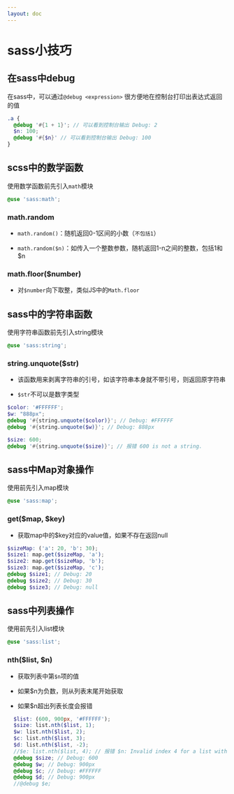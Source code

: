 ```yaml
---
layout: doc
---
```


# sass小技巧

## 在sass中debug

在sass中，可以通过`@debug <expression>` 很方便地在控制台打印出表达式返回的值

```scss
.a {
  @debug '#{1 + 1}'; // 可以看到控制台输出 Debug: 2
  $n: 100;
  @debug '#{$n}' // 可以看到控制台输出 Debug: 100
}
```

## scss中的数学函数

使用数学函数前先引入`math`模块

```scss
@use 'sass:math';
```

### math.random

- `math.random()`：随机返回0-1区间的小数（`不包括1`）

- `math.random($n)`：如传入一个整数参数，随机返回1-n之间的整数，包括1和$n

### math.floor($number)

- 对`$number`向下取整，类似JS中的`Math.floor`

## sass中的字符串函数

使用字符串函数前先引入string模块

```scss
@use 'sass:string';
```

### string.unquote($str)

- 该函数用来剥离字符串的引号，如该字符串本身就不带引号，则返回原字符串

- `$str`不可以是数字类型

```scss
$color: '#FFFFFF';
$w: "888px";
@debug '#{string.unquote($color)}'; // Debug: #FFFFFF
@debug '#{string.unquote($w)}'; // Debug: 888px

$size: 600;
@debug '#{string.unquote($size)}'; // 报错 600 is not a string.
```

## sass中Map对象操作

使用前先引入map模块

```scss
@use 'sass:map';
```

### get($map, $key)

- 获取map中的$key对应的value值，如果不存在返回null

```scss
$sizeMap: ('a': 20, 'b': 30);
$size1: map.get($sizeMap, 'a');
$size2: map.get($sizeMap, 'b');
$size3: map.get($sizeMap, 'c');
@debug $size1; // Debug: 20
@debug $size2; // Debug: 30
@debug $size3; // Debug: null
```

## sass中列表操作

使用前先引入list模块

```scss
@use 'sass:list';
```

### nth($list, $n)

- 获取列表中第`$n`项的值

- 如果$n为负数，则从列表末尾开始获取

- 如果$n超出列表长度会报错

```scss
  $list: (600, 900px, '#FFFFFF');
  $size: list.nth($list, 1);
  $w: list.nth($list, 2);
  $c: list.nth($list, 3);
  $d: list.nth($list, -2);
  //$e: list.nth($list, 4); // 报错 $n: Invalid index 4 for a list with 3 elements.
  @debug $size; // Debug: 600
  @debug $w; // Debug: 900px
  @debug $c; // Debug: #FFFFFF
  @debug $d; // Debug: 900px
  //@debug $e;
```
